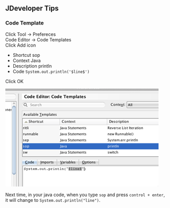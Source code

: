 ## JDeveloper Tips  
### Code Template
Click Tool -> Prefereces  
Code Editor -> Code Templates  
Click Add icon  

- Shortcut sop  
- Context Java  
- Description println
- Code `System.out.println('$line$')`  

Click OK

![](images/code_template.png?raw=true)

Next time, in your java code, when you type `sop` and press `control + enter`, it will change to `System.out.println("line")`.